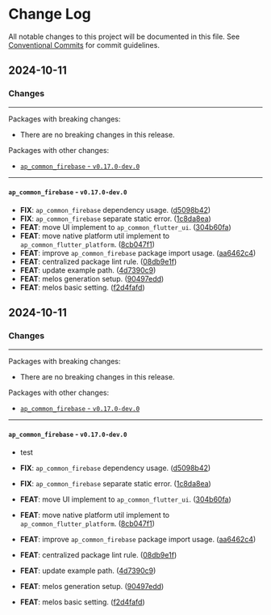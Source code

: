 # Change Log

All notable changes to this project will be documented in this file.
See [Conventional Commits](https://conventionalcommits.org) for commit guidelines.

## 2024-10-11

### Changes

---

Packages with breaking changes:

 - There are no breaking changes in this release.

Packages with other changes:

 - [`ap_common_firebase` - `v0.17.0-dev.0`](#ap_common_firebase---v0170-dev0)

---

#### `ap_common_firebase` - `v0.17.0-dev.0`

 - **FIX**: `ap_common_firebase` dependency usage. ([d5098b42](https://github.com/abc873693/ap_common/commit/d5098b426c00de39c0736a8ca535a76be0722331))
 - **FIX**: `ap_common_firebase` separate static error. ([1c8da8ea](https://github.com/abc873693/ap_common/commit/1c8da8ea57c7e3e48d3e53a824e76968d56a97b5))
 - **FEAT**: move UI implement to `ap_common_flutter_ui`. ([304b60fa](https://github.com/abc873693/ap_common/commit/304b60fa245dbd0b1d4d3ae649b5468e9ee46f71))
 - **FEAT**: move native platform util implement to `ap_common_flutter_platform`. ([8cb047f1](https://github.com/abc873693/ap_common/commit/8cb047f167d6f10eaab063449a88646092faff10))
 - **FEAT**: improve `ap_common_firebase` package import usage. ([aa6462c4](https://github.com/abc873693/ap_common/commit/aa6462c407b074b6fa95969765e28c85dc187de5))
 - **FEAT**: centralized package lint rule. ([08db9e1f](https://github.com/abc873693/ap_common/commit/08db9e1f00118f11ef389b194585626d7c51c3ab))
 - **FEAT**: update example path. ([4d7390c9](https://github.com/abc873693/ap_common/commit/4d7390c9212631e1233c37c901a4454610783926))
 - **FEAT**: melos generation setup. ([90497edd](https://github.com/abc873693/ap_common/commit/90497edd12d449e66991d654a03175edebf1e816))
 - **FEAT**: melos basic setting. ([f2d4fafd](https://github.com/abc873693/ap_common/commit/f2d4fafd48c812901f5394fb83f6f5e5ff67401c))


## 2024-10-11

### Changes

---

Packages with breaking changes:

 - There are no breaking changes in this release.

Packages with other changes:

 - [`ap_common_firebase` - `v0.17.0-dev.0`](#ap_common_firebase---v0170-dev0)

---

#### `ap_common_firebase` - `v0.17.0-dev.0`

 - test

 - **FIX**: `ap_common_firebase` dependency usage. ([d5098b42](https://github.com/abc873693/ap_common/commit/d5098b426c00de39c0736a8ca535a76be0722331))
 - **FIX**: `ap_common_firebase` separate static error. ([1c8da8ea](https://github.com/abc873693/ap_common/commit/1c8da8ea57c7e3e48d3e53a824e76968d56a97b5))
 - **FEAT**: move UI implement to `ap_common_flutter_ui`. ([304b60fa](https://github.com/abc873693/ap_common/commit/304b60fa245dbd0b1d4d3ae649b5468e9ee46f71))
 - **FEAT**: move native platform util implement to `ap_common_flutter_platform`. ([8cb047f1](https://github.com/abc873693/ap_common/commit/8cb047f167d6f10eaab063449a88646092faff10))
 - **FEAT**: improve `ap_common_firebase` package import usage. ([aa6462c4](https://github.com/abc873693/ap_common/commit/aa6462c407b074b6fa95969765e28c85dc187de5))
 - **FEAT**: centralized package lint rule. ([08db9e1f](https://github.com/abc873693/ap_common/commit/08db9e1f00118f11ef389b194585626d7c51c3ab))
 - **FEAT**: update example path. ([4d7390c9](https://github.com/abc873693/ap_common/commit/4d7390c9212631e1233c37c901a4454610783926))
 - **FEAT**: melos generation setup. ([90497edd](https://github.com/abc873693/ap_common/commit/90497edd12d449e66991d654a03175edebf1e816))
 - **FEAT**: melos basic setting. ([f2d4fafd](https://github.com/abc873693/ap_common/commit/f2d4fafd48c812901f5394fb83f6f5e5ff67401c))

